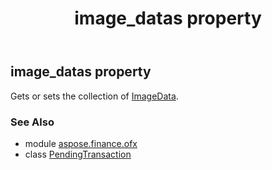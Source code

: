 ﻿---
title: image_datas property
second_title: Aspose.Finance for Python via .NET API References
description: 
type: docs
weight: 60
url: /python-net/aspose.finance.ofx/pendingtransaction/image_datas/
is_root: false
---

## image_datas property


Gets or sets the collection of [ImageData](/finance/python-net/aspose.finance.ofx/imagedata).

### See Also
* module [aspose.finance.ofx](../../)
* class [PendingTransaction](/finance/python-net/aspose.finance.ofx/pendingtransaction)
